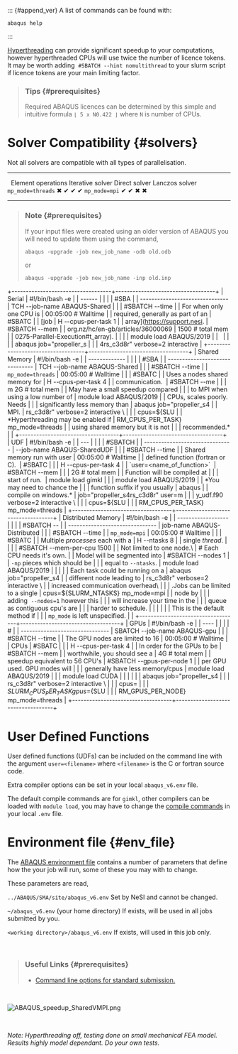 ::: {#append_ver}
A list of commands can be found with:

    abaqus help
:::

[Hyperthreading](https://support.nesi.org.nz/hc/en-gb/articles/360000568236)
can provide significant speedup to your computations, however
hyperthreaded CPUs will use twice the number of licence tokens. It may
be worth adding  `#SBATCH --hint nomultithread` to your slurm script if
licence tokens are your main limiting factor.

<div>

</div>

<div>

> ### Tips {#prerequisites}
>
> Required ABAQUS licences can be determined by this simple and
> intuitive formula `⌊ 5 x N0.422 ⌋` where `N` is number of CPUs.

</div>

Solver Compatibility {#solvers}
====================

Not all solvers are compatible with all types of parallelisation.

  ------------------- -------------------- ------------------ --------------- ----------------
                      Element operations   Iterative solver   Direct solver   Lanczos solver
  `mp_mode=threads`   ✖                    ✔                  ✔               ✔
  `mp_mode=mpi`       ✔                    ✔                  ✖               ✖
  ------------------- -------------------- ------------------ --------------- ----------------

> ### Note {#prerequisites}
>
> If your input files were created using an older version of ABAQUS you
> will need to update them using the command,
>
>     abaqus -upgrade -job new_job_name -odb old.odb
>
> or
>
>     abaqus -upgrade -job new_job_name -inp old.inp

+-----------------------------------+-----------------------------------+
| Serial                            |     #!/bin/bash -e                |
| ------                            |                                   |
|                                   |     #SBA                          |
| -------------------------------   | TCH --job-name      ABAQUS-Shared |
|                                   |     #SBATCH --time                |
| For when only one CPU is          |         00:05:00       # Walltime |
| required, generally as part of an |     #SBATC                        |
| [job                              | H --cpus-per-task 1               |
| array](https://support.nesi.      |     #SBATCH --mem                 |
| org.nz/hc/en-gb/articles/36000069 |         1500          # total mem |
| 0275-Parallel-Execution#t_array). |                                   |
|                                   |     module load ABAQUS/2019       |
|                                   |                                   |
|                                   |     abaqus job="propeller_s       |
|                                   | 4rs_c3d8r" verbose=2 interactive  |
+-----------------------------------+-----------------------------------+
| Shared Memory                     |     #!/bin/bash -e                |
| -------------                     |                                   |
|                                   |     #SBA                          |
| -------------------------------   | TCH --job-name      ABAQUS-Shared |
|                                   |     #SBATCH --time                |
| `mp_mode=threads`                 |         00:05:00       # Walltime |
|                                   |     #SBATC                        |
| Uses a nodes shared memory for    | H --cpus-per-task 4               |
| communication.                    |     #SBATCH --me                  |
|                                   | m           2G        # total mem |
| May have a small speedup compared |                                   |
| to MPI when using a low number of |     module load ABAQUS/2019       |
| CPUs, scales poorly. Needs        |                                   |
| significantly less memory than    |     abaqus job="propeller_s4      |
| MPI.                              | rs_c3d8r" verbose=2 interactive \ |
|                                   |         cpus=${SLU                |
| *Hyperthreading may be enabled if | RM_CPUS_PER_TASK} mp_mode=threads |
| using shared memory but it is not |                                   |
| recommended.*                     |                                   |
+-----------------------------------+-----------------------------------+
| UDF                               |     #!/bin/bash -e                |
| ---                               |                                   |
|                                   |     #SBATCH                       |
| -------------------------------   |  --job-name      ABAQUS-SharedUDF |
|                                   |     #SBATCH --time                |
| Shared memory run with user       |         00:05:00       # Walltime |
| defined function (fortran or C).  |     #SBATC                        |
|                                   | H --cpus-per-task 4               |
| `user=<name_of_function>`         |     #SBATCH --mem                 |
|                                   |            2G         # total mem |
| Function will be compiled at      |                                   |
| start of run.                     |     module load gimkl             |
|                                   |     module load ABAQUS/2019       |
| *You may need to chance the       |                                   |
| function suffix if you usually    |     abaqus                        |
| compile on windows.*              | job="propeller_s4rs_c3d8r" user=m |
|                                   | y_udf.f90 verbose=2 interactive \ |
|                                   |         cpus=${SLU                |
|                                   | RM_CPUS_PER_TASK} mp_mode=threads |
+-----------------------------------+-----------------------------------+
| Distributed Memory                |     #!/bin/bash -e                |
| ------------------                |                                   |
|                                   |     #SBATCH --                    |
| -------------------------------   | job-name      ABAQUS-Distributed  |
|                                   |     #SBATCH --time                |
| `mp_mode=mpi`                     |         00:05:00       # Walltime |
|                                   |     #SBATC                        |
| Multiple *processes* each with a  | H --ntasks        8               |
| single *thread*.                  |                                   |
|                                   |   #SBATCH --mem-per-cpu   1500    |
| Not limited to one node.\         |        # Each CPU needs it's own. |
| Model will be segmented into      |     #SBATCH --nodes         1     |
| `-np` pieces which should be      |                                   |
| equal to `--ntasks`.              |     module load ABAQUS/2019       |
|                                   |                                   |
| Each task could be running on a   |     abaqus job="propeller_s4      |
| different node leading to         | rs_c3d8r" verbose=2 interactive \ |
| increased communication overhead\ |                                   |
| .Jobs can be limited to a single  |  cpus=${SLURM_NTASKS} mp_mode=mpi |
| node by                           |                                   |
| adding  `--nodes=1` however this  |                                   |
| will increase your time in the    |                                   |
| queue as contiguous cpu\'s are    |                                   |
| harder to schedule.               |                                   |
|                                   |                                   |
| This is the default method if     |                                   |
| `mp_mode` is left unspecified.    |                                   |
+-----------------------------------+-----------------------------------+
| GPUs                              |     #!/bin/bash -e                |
| ----                              |                                   |
|                                   |     #                             |
| -------------------------------   | SBATCH --job-name      ABAQUS-gpu |
|                                   |     #SBATCH --time                |
| The GPU nodes are limited to 16   |         00:05:00       # Walltime |
| CPUs                              |     #SBATC                        |
|                                   | H --cpus-per-task 4               |
| In order for the GPUs to be       |     #SBATCH --mem                 |
| worthwhile, you should see a      |            4G         # total mem |
| speedup equivalent to 56 CPU\'s   |     #SBATCH --gpus-per-node 1     |
| per GPU used. GPU modes will      |                                   |
| generally have less memory/cpus   |     module load ABAQUS/2019       |
|                                   |     module load CUDA              |
|                                   |                                   |
|                                   |     abaqus job="propeller_s4      |
|                                   | rs_c3d8r" verbose=2 interactive \ |
|                                   |         cpus=                     |
|                                   | ${SLURM_CPUS_PER_TASK} gpus=${SLU |
|                                   | RM_GPUS_PER_NODE} mp_mode=threads |
+-----------------------------------+-----------------------------------+

User Defined Functions 
=======================

User defined functions (UDFs) can be included on the command line with
the argument `user=<filename>` where `<filename>` is the C or fortran
source code.

Extra compiler options can be set in your local `abaqus_v6.env` file.

The default compile commands are for `gimkl`, other compilers can be
loaded with `module load`, you may have to change the [compile
commands](https://support.nesi.org.nz/hc/en-gb/articles/360000329015) in
your local `.env` file.

Environment file {#env_file}
================

The [ABAQUS environment
file](http://media.3ds.com/support/simulia/public/v613/installation-and-licensing-guides/books/sgb/default.htm?startat=ch04s01.html) contains
a number of parameters that define how the your job will run, some of
these you may with to change.

These parameters are read, 

`../ABAQUS/SMA/site/abaqus_v6.env` Set by NeSI and cannot be changed.

`~/abaqus_v6.env` (your home directory) If exists, will be used in all
jobs submitted by you.

`<working directory>/abaqus_v6.env` If exists, will used in this job
only.

 

> ### Useful Links {#prerequisites}
>
> -   [Command line options for standard
>     submission.](https://www.sharcnet.ca/Software/Abaqus610/Documentation/docs/v6.10/books/usb/default.htm?startat=pt01ch03s02abx02.html)

 

![ABAQUS\_speedup\_SharedVMPI.png](https://support.nesi.org.nz/hc/article_attachments/360002123695/ABAQUS_speedup_SharedVMPI.png)

 

*Note: Hyperthreading off, testing done on small mechanical FEA model.
Results highly model dependant. Do your own tests.*
